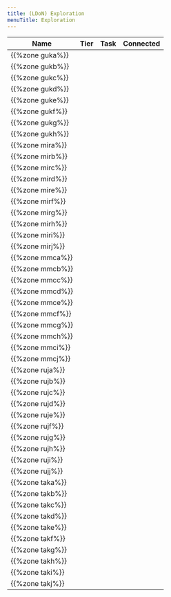```yaml
---
title: (LDoN) Exploration
menuTitle: Exploration
---
```


Name|Tier|Task|Connected
---|---|---|---
{{%zone guka%}}||
{{%zone gukb%}}||
{{%zone gukc%}}||
{{%zone gukd%}}||
{{%zone guke%}}||
{{%zone gukf%}}||
{{%zone gukg%}}||
{{%zone gukh%}}||
{{%zone mira%}}||
{{%zone mirb%}}||
{{%zone mirc%}}||
{{%zone mird%}}||
{{%zone mire%}}||
{{%zone mirf%}}||
{{%zone mirg%}}||
{{%zone mirh%}}||
{{%zone miri%}}||
{{%zone mirj%}}||
{{%zone mmca%}}||
{{%zone mmcb%}}||
{{%zone mmcc%}}||
{{%zone mmcd%}}||
{{%zone mmce%}}||
{{%zone mmcf%}}||
{{%zone mmcg%}}||
{{%zone mmch%}}||
{{%zone mmci%}}||
{{%zone mmcj%}}||
{{%zone ruja%}}||
{{%zone rujb%}}||
{{%zone rujc%}}||
{{%zone rujd%}}||
{{%zone ruje%}}||
{{%zone rujf%}}||
{{%zone rujg%}}||
{{%zone rujh%}}||
{{%zone ruji%}}||
{{%zone rujj%}}||
{{%zone taka%}}||
{{%zone takb%}}||
{{%zone takc%}}||
{{%zone takd%}}||
{{%zone take%}}||
{{%zone takf%}}||
{{%zone takg%}}||
{{%zone takh%}}||
{{%zone taki%}}||
{{%zone takj%}}||